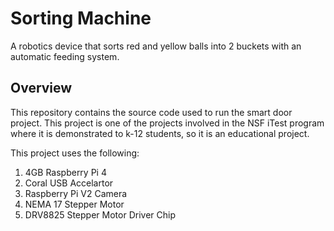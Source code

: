 # Sorting Machine
A robotics device that sorts red and yellow balls into 2 buckets with an automatic feeding system. 

## Overview
This repository contains the source code used to run the smart door project. This project is one of the projects involved in the NSF iTest program where it is demonstrated to k-12 students, so it is an educational project. 

This project uses the following:
1. 4GB Raspberry Pi 4
2. Coral USB Accelartor
3. Raspberry Pi V2 Camera
4. NEMA 17 Stepper Motor
5. DRV8825 Stepper Motor Driver Chip



